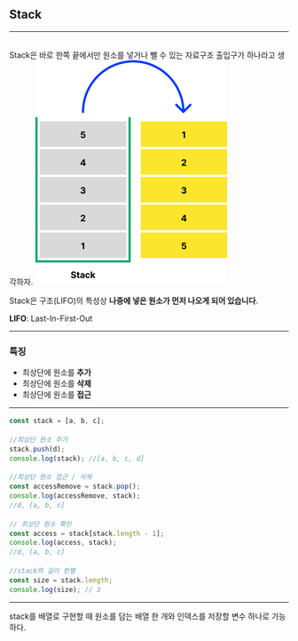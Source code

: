 <!-- @format -->

## Stack

---

<br/>
Stack은 바로 한쪽 끝에서만 원소를 넣거나 뺄 수 있는 자료구조
출입구가 하나라고 생각하자.

<img src="Stack.png">

Stack은 구조(LIFO)의 특성상 **나중에 넣은 원소가 먼저 나오게 되어 있습니다**.

**LIFO**: Last-In-First-Out

---

### 특징

- 최상단에 원소를 **추가**
- 최상단에 원소를 **삭제**
- 최상단에 원소를 **접근**

---

```js
const stack = [a, b, c];

//최상단 원소 추가
stack.push(d);
console.log(stack); //[a, b, c, d]

//최상단 원소 접근 / 삭제
const accessRemove = stack.pop();
console.log(accessRemove, stack);
//d, [a, b, c]

// 최상단 원소 확인
const access = stack[stack.length - 1];
console.log(access, stack);
//d, [a, b, c]

//stack의 길이 판별
const size = stack.length;
console.log(size); // 3
```

---

stack를 배열로 구현할 때
원소를 담는 배열 한 개와 인덱스를 저장할 변수 하나로 가능하다.
